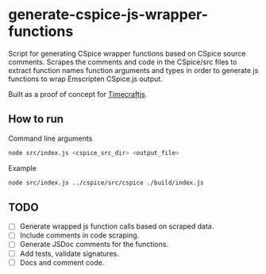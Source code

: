 # generate-cspice-js-wrapper-functions
Script for generating CSpice wrapper functions based on CSpice source comments. Scrapes the comments and code in the CSpice/src files to extract function names function arguments and types in order to generate js functions to wrap Emscripten CSpice.js output.

Built as a proof of concept for [Timecraftjs](https://github.com/NASA-AMMOS/timecraftjs).

## How to run

Command line arguments

```sh
node src/index.js <cspice_src_dir> <output_file>
```

Example

```sh
node src/index.js ../cspice/src/cspice ./build/index.js
```

## TODO

- [ ] Generate wrapped js function calls based on scraped data.
- [ ] Include comments in code scraping.
- [ ] Generate JSDoc comments for the functions.
- [ ] Add tests, validate signatures.
- [ ] Docs and comment code.
